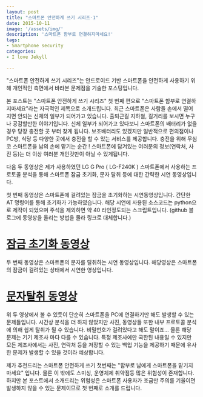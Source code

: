 ```yaml
---
layout: post
title: "스마트폰 안전하게 쓰기 시리즈-1"
date: 2015-10-11
image: '/assets/img/'
description: '스마트폰 함부로 연결하지마세요!'
tags:
- Smartphone security 
categories:
- I love Jekyll

---
```


"스마트폰 안전하게 쓰기 시리즈"는 안드로이드 기반 스마트폰을 안전하게 사용하기 위해 개인적인 측면에서 바라본 문제점을 기술한 포스팅입니다.  

본 포스트는 "스마트폰 안전하게 쓰기 시리즈" 첫 번째 편으로 "스마트폰 함부로 연결하지마세요"라는 자극적인 제목으로 소개드립니다. 최근 스마트폰은 사람들 손에서 떨어지면 안되는 신체의 일부가 되어가고 있습니다. 출퇴근길 지하철, 길거리를 보시면 누구나 공감할만한 이야기입니다. 신체 일부가 되어가고 있다보니 스마트폰의 배터리가 없을 경우 당장 충전할 곳 부터 찾게 됩니다. 보조배터리도 있겠지만 일반적으로 편의점이나 PC방, 식당 등 다양한 곳에서 충전을 할 수 있는 서비스를 제공합니다. 충전을 위해 무심코 스마트폰을 남의 손에 맡기는 순간 ! 스마트폰에 담겨있는 여러분의 정보(연락처, 사진 등)는 더 이상 여러분 개인것만이 아닐 수 있게됩니다.      

다음 두 동영상은 제가 사용하였던 LG G Pro ( LG-F240K ) 스마트폰에서 사용하는 프로토콜 분석을 통해 스마트폰 잠금 초기화, 문자 탈취 등에 대한 간략한 시연 동영상입니다.      

첫 번째 동영상은 스마트폰에 걸려있는 잠금을 초기화하는 시연동영상입니다. 간단한 AT 명령어를 통해 초기화가 가능하였습니다. 해당 시연에 사용된 소스코드는 python으로 제작이 되었으며 주석을 제외하면 약 40 라인정도되는 스크립트입니다. (github 블로그에 동영상을 올리는 방법을 몰라 링크로 대체합니다.)

# [잠금 초기화 동영상](https://www.facebook.com/mptstory/videos/376725099147154/?l=43775763977805840) 

두 번째 동영상은 스마트폰의 문자를 탈취하는 시연 동영상입니다. 해당영상은 스마트폰의 잠금이 걸려있는 상태에서 시연한 영상입니다.    

# [문자탈취 동영상](https://www.facebook.com/mptstory/videos/377996112353386/?l=2667146344836396063)

위 두 영상에서 볼 수 있듯이 단순히 스마트폰을 PC에 연결하기만 해도 발생할 수 있는 문제들입니다. 시간상 분석을 더 하지 않았지만 사진, 동영상들 또한 내부 프로토콜 분석에 의해 쉽게 탈취가 될 수 있습니다. 비밀번호가 걸려있다고 해도 말이죠... 물론 해당 문제는 기기 제조사 마다 다를 수 있습니다. 특정 제조사에만 국한된 내용일 수 있지만 모든 제조사에서는 사진, 연락처 등을 저장할 수 있는 백업 기능을 제공하기 때문에 유사한 문제가 발생할 수 있을 것이라 예상합니다. 

제가 추천드리는 스마트폰 안전하게 쓰기 첫번째는 "함부로 남에게 스마트폰을 맡기지 마세요" 입니다. 물론 이 밖에도 스미싱, 운영체제 취약점등 많은 위험성이 존재합니다. 하지만 본 포스트에서 소개드리는 위험성은 스마트폰 사용자가 조금만 주의를 기울이면 발생하지 않을 수 있는 문제이므로 첫 번째로 소개를 드립니다. 

   